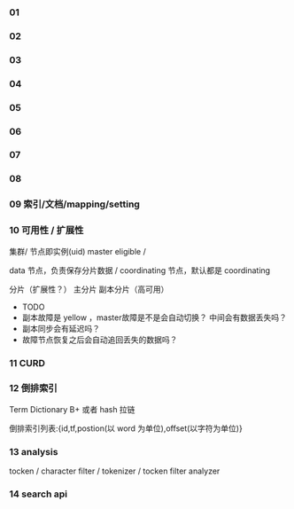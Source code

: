 

### 01

### 02

### 03

### 04

### 05

### 06

### 07

### 08

### 09 索引/文档/mapping/setting

### 10 可用性 / 扩展性

集群/ 节点即实例(uid) master eligible / 

data 节点，负责保存分片数据 / coordinating 节点，默认都是 coordinating  

分片（扩展性？） 主分片 副本分片（高可用）  

- TODO
 - 副本故障是 yellow ，master故障是不是会自动切换？ 中间会有数据丢失吗？
 - 副本同步会有延迟吗？
 - 故障节点恢复之后会自动追回丢失的数据吗？

### 11 CURD

### 12 倒排索引

Term Dictionary B+ 或者 hash 拉链

倒排索引列表:{id,tf,postion(以 word 为单位),offset(以字符为单位)}

### 13 analysis

tocken / character filter / tokenizer / tocken filter
analyzer

### 14 search api

